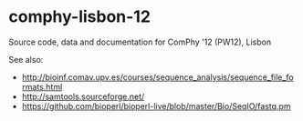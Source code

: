 comphy-lisbon-12
================

Source code, data and documentation for ComPhy '12 (PW12), Lisbon

See also:
* http://bioinf.comav.upv.es/courses/sequence_analysis/sequence_file_formats.html
* http://samtools.sourceforge.net/
* https://github.com/bioperl/bioperl-live/blob/master/Bio/SeqIO/fastq.pm
